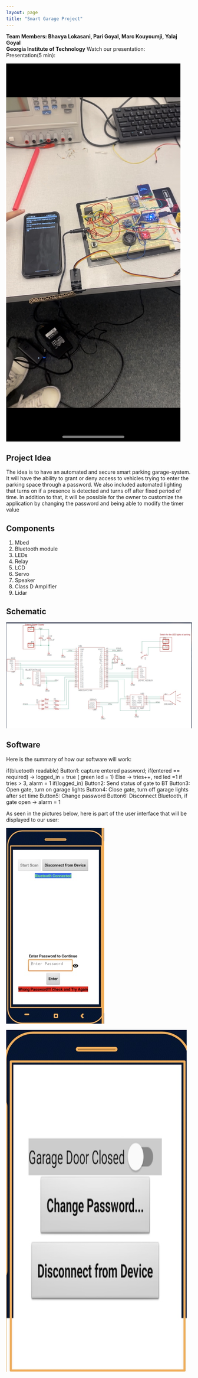 ```yaml
---
layout: page
title: "Smart Garage Project"
---
```

**Team Members: Bhavya Lokasani, Pari Goyal, Marc Kouyoumji, Yalaj Goyal**  
**Georgia Institute of Technology** 
Watch our presentation:  
Presentation(5 min):

![IMG_2382](/assets/IMG_2382.jpg)

## Project Idea

The idea is to have an automated and secure smart parking garage-system.
It will have the ability to grant or deny access to vehicles trying to enter the parking space through a password. We also included automated lighting
that turns on if a presence is detected and turns off after fixed period of time. In addition to that, it will be possible for the owner to customize 
the application by changing the password and being able to modify the timer value


## Components

1. Mbed
2. Bluetooth module
3. LEDs
4. Relay
5. LCD
6. Servo
7. Speaker
8. Class D Amplifier
9. Lidar


## Schematic 

![block_diagram](/assets/block_diagram.jpg)


## Software

Here is the summary of how our software will work:

if(bluetooth readable)
	Button1: capture entered password;
		if(entered == required) -> logged_in = true ( green led = 1)
		Else -> tries++, red led =1 if tries > 3, alarm = 1
	if(logged_in)
		Button2: Send status of gate to BT
		Button3: Open gate, turn on garage lights
		Button4: Close gate, turn off garage lights after set time
		Button5: Change password
		Button6: Disconnect Bluetooth, if gate open -> alarm = 1
    
As seen in the pictures below, here is part of the user interface that will be displayed to our user:

![photo1](/assets/photo1.jpg)

![photo2](/assets/photo2.jpg)




